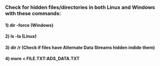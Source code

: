 ### Check for hidden files/directories in both Linux and Windows with these commands:

#### 1) dir -force (Windows)

#### 2) ls -la (Linux)

#### 3) dir /r (Check if files have Alternate Data Streams hidden indide them)

#### 4) more < FILE.TXT:ADS_DATA.TXT
